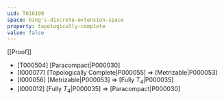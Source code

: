 ```yaml
---
uid: T016199
space: bing's-discrete-extension-space
property: topologically-complete
value: false
---
```

[[Proof]]

* [T000504] [Paracompact|P000030]
* [I000077] [Topologically Complete|P000055] => [Metrizable|P000053]
* [I000056] [Metrizable|P000053] => [Fully $T_4$|P000035]
* [I000012] [Fully $T_4$|P000035] => [Paracompact|P000030]

